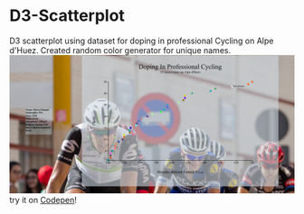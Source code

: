 # D3-Scatterplot
D3 scatterplot using dataset for doping in professional Cycling on Alpe d'Huez. Created random color generator for unique names.
![Image of Cycling-Scatterplot]( ./thumbnail.png )
try it on [Codepen](https://codepen.io/Cyberputty/full/pVRjKQ/)!

